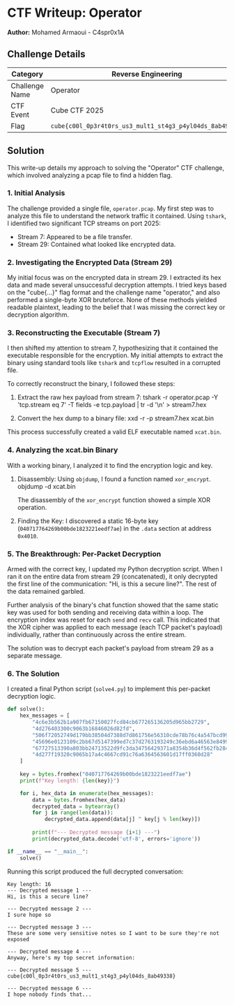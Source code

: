 # CTF Writeup: Operator

**Author:** Mohamed Armaoui - C4spr0x1A

## Challenge Details
| Category       | Reverse Engineering |
|----------------|---------------------|
| Challenge Name | Operator            |
| CTF Event      | Cube CTF 2025       |
| Flag           | `cube{c00l_0p3r4t0rs_us3_mult1_st4g3_p4yl04ds_8ab49338}` |

## Solution

This write-up details my approach to solving the "Operator" CTF challenge, which involved analyzing a pcap file to find a hidden flag.

### 1. Initial Analysis

The challenge provided a single file, `operator.pcap`. My first step was to analyze this file to understand the network traffic it contained. Using `tshark`, I identified two significant TCP streams on port 2025:

*   Stream 7: Appeared to be a file transfer.
*   Stream 29: Contained what looked like encrypted data.

### 2. Investigating the Encrypted Data (Stream 29)

My initial focus was on the encrypted data in stream 29. I extracted its hex data and made several unsuccessful decryption attempts. I tried keys based on the "cube{...}" flag format and the challenge name "operator," and also performed a single-byte XOR bruteforce. None of these methods yielded readable plaintext, leading to the belief that I was missing the correct key or decryption algorithm.

### 3. Reconstructing the Executable (Stream 7)

I then shifted my attention to stream 7, hypothesizing that it contained the executable responsible for the encryption. My initial attempts to extract the binary using standard tools like `tshark` and `tcpflow` resulted in a corrupted file.

To correctly reconstruct the binary, I followed these steps:

1.  Extract the raw hex payload from stream 7:
        tshark -r operator.pcap -Y 'tcp.stream eq 7' -T fields -e tcp.payload | tr -d '\n' > stream7.hex
    
2.  Convert the hex dump to a binary file:
        xxd -r -p stream7.hex xcat.bin
    
This process successfully created a valid ELF executable named `xcat.bin`.

### 4. Analyzing the xcat.bin Binary

With a working binary, I analyzed it to find the encryption logic and key.

1.  Disassembly: Using `objdump`, I found a function named `xor_encrypt`.
        objdump -d xcat.bin
    
    The disassembly of the `xor_encrypt` function showed a simple XOR operation.

2.  Finding the Key: I discovered a static 16-byte key (`040717764269b00bde1823221eedf7ae`) in the `.data` section at address `0x4010`.

### 5. The Breakthrough: Per-Packet Decryption

Armed with the correct key, I updated my Python decryption script. When I ran it on the entire data from stream 29 (concatenated), it only decrypted the first line of the communication: "Hi, is this a secure line?". The rest of the data remained garbled.

Further analysis of the binary's chat function showed that the same static key was used for both sending and receiving data within a loop. The encryption index was reset for each `send` and `recv` call. This indicated that the XOR cipher was applied to each message (each TCP packet's payload) individually, rather than continuously across the entire stream.

The solution was to decrypt each packet's payload from stream 29 as a separate message.

### 6. The Solution

I created a final Python script (`solve4.py`) to implement this per-packet decryption logic.

```python
def solve():
    hex_messages = [
        "4c6e3b562b1a907fb67150027fcd84cb677265136205d965bb2729",
        "4d276403300c9063b16846026d82fd",
        "506f72052749d179bb38504d7388d7d861756e56310cde78b76c4a547bcd99c17062645631069042fe6f424c6acd83c124657256311cc26efe6c4b4767ca85cb24697802620cc87bb16b464614",
        "45696e0123109c2bb67d5147399ed7c37d2763193249c36ebd6a46563e8499c86b757a173600df65e412",
        "67727513390a803bb24713522d9fc3da34756429371a8354b36d4f562fb284da30602429325dc967ee2c475141d596cc303e24457a14ba",
        "4d277f19320c9065b17a4c4667cd91c76a6364563601d17ff0360d28"
    ]
    
    key = bytes.fromhex("040717764269b00bde1823221eedf7ae")
    print(f"Key length: {len(key)}")

    for i, hex_data in enumerate(hex_messages):
        data = bytes.fromhex(hex_data)
        decrypted_data = bytearray()
        for j in range(len(data)):
            decrypted_data.append(data[j] ^ key[j % len(key)])
        
        print(f"--- Decrypted message {i+1} ---")
        print(decrypted_data.decode('utf-8', errors='ignore'))

if __name__ == "__main__":
    solve()
```

Running this script produced the full decrypted conversation:

```
Key length: 16
--- Decrypted message 1 ---
Hi, is this a secure line?

--- Decrypted message 2 ---
I sure hope so

--- Decrypted message 3 ---
These are some very sensitive notes so I want to be sure they're not exposed

--- Decrypted message 4 ---
Anyway, here's my top secret information:

--- Decrypted message 5 ---
cube{c00l_0p3r4t0rs_us3_mult1_st4g3_p4yl04ds_8ab49338}

--- Decrypted message 6 ---
I hope nobody finds that...
```